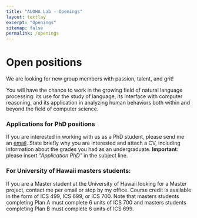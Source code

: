 ```yaml
---
title: "ALOHA Lab - Openings"
layout: textlay
excerpt: "Openings"
sitemap: false
permalink: /openings
---
```


# Open positions

We are looking for new group members with passion, talent, and grit!

You will have the chance to work in the growing field of natural language processing: its use for the study of language, its interface with computer reasoning, and its application in analyzing human behaviors both within and beyond the field of computer science. 

### Applications for PhD positions
If you are interested in working with us as a PhD student, please send me an [email](mailto:haopengz@hawaii.edu). State briefly why you are interested and attach a CV, including information about the grades you had as an undergraduate. **Important**: please insert _"Application PhD"_ in the subject line. 

### For University of Hawaii masters students:
If you are a Master student at the University of Hawaii looking for a Master project, contact me per email or stop by my office. Course credit is available in the form of ICS 499, ICS 699, or ICS 700. Note that masters students completing Plan A must complete 6 units of ICS 700 and masters students completing Plan B must complete 6 units of ICS 699. 

